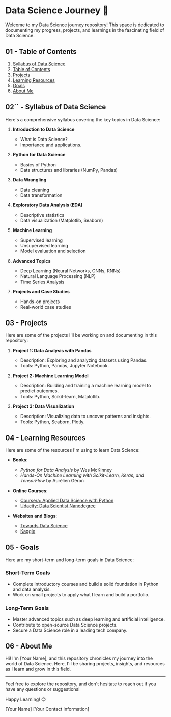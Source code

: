 ﻿# Data Science Journey 🚀

Welcome to my Data Science journey repository! This space is dedicated to documenting my progress, projects, and learnings in the fascinating field of Data Science.


## 01 - Table of Contents

1. [Syllabus of Data Science](#01---syllabus-of-data-science)
2. [Table of Contents](#02---table-of-contents)
3. [Projects](#03---projects)
4. [Learning Resources](#04---learning-resources)
5. [Goals](#05---goals)
6. [About Me](#06---about-me)


## 02`` - Syllabus of Data Science
Here's a comprehensive syllabus covering the key topics in Data Science:

1. **Introduction to Data Science**

   - What is Data Science?
   - Importance and applications.

2. **Python for Data Science**

   - Basics of Python
   - Data structures and libraries (NumPy, Pandas)

3. **Data Wrangling**

   - Data cleaning
   - Data transformation

4. **Exploratory Data Analysis (EDA)**

   - Descriptive statistics
   - Data visualization (Matplotlib, Seaborn)

5. **Machine Learning**

   - Supervised learning
   - Unsupervised learning
   - Model evaluation and selection

6. **Advanced Topics**

   - Deep Learning (Neural Networks, CNNs, RNNs)
   - Natural Language Processing (NLP)
   - Time Series Analysis

7. **Projects and Case Studies**
   - Hands-on projects
   - Real-world case studies

## 03 - Projects

Here are some of the projects I'll be working on and documenting in this repository:

1. **Project 1: Data Analysis with Pandas**

   - Description: Exploring and analyzing datasets using Pandas.
   - Tools: Python, Pandas, Jupyter Notebook.

2. **Project 2: Machine Learning Model**

   - Description: Building and training a machine learning model to predict outcomes.
   - Tools: Python, Scikit-learn, Matplotlib.

3. **Project 3: Data Visualization**
   - Description: Visualizing data to uncover patterns and insights.
   - Tools: Python, Seaborn, Plotly.

## 04 - Learning Resources

Here are some of the resources I'm using to learn Data Science:

- **Books**:

  - _Python for Data Analysis_ by Wes McKinney
  - _Hands-On Machine Learning with Scikit-Learn, Keras, and TensorFlow_ by Aurélien Géron

- **Online Courses**:

  - [Coursera: Applied Data Science with Python](https://www.coursera.org/specializations/data-science-python)
  - [Udacity: Data Scientist Nanodegree](https://www.udacity.com/course/data-scientist-nanodegree--nd025)

- **Websites and Blogs**:
  - [Towards Data Science](https://towardsdatascience.com/)
  - [Kaggle](https://www.kaggle.com/)

## 05 - Goals

Here are my short-term and long-term goals in Data Science:

### Short-Term Goals

- Complete introductory courses and build a solid foundation in Python and data analysis.
- Work on small projects to apply what I learn and build a portfolio.

### Long-Term Goals

- Master advanced topics such as deep learning and artificial intelligence.
- Contribute to open-source Data Science projects.
- Secure a Data Science role in a leading tech company.

## 06 - About Me

Hi! I'm [Your Name], and this repository chronicles my journey into the world of Data Science. Here, I'll be sharing projects, insights, and resources as I learn and grow in this field.

---

Feel free to explore the repository, and don't hesitate to reach out if you have any questions or suggestions!

Happy Learning! 😊

[Your Name]
[Your Contact Information]
